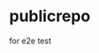 # publicrepo
for e2e test






























































































































































































































































































































































































































































































































































































































































































































































































































































































































































































































































































































































































































































































































































































































































































































































































































































































































































































































































































































































































































































































































































































































































































































































































































































































































































































































































































































































































































































































































































































